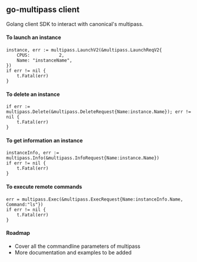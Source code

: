 ## go-multipass client

Golang client SDK to interact with canonical's multipass.

#### To launch an instance
```
instance, err := multipass.LaunchV2(&multipass.LaunchReqV2{
    CPUS:           2,
    Name: "instanceName", 
})
if err != nil {
    t.Fatal(err)
}
```

#### To delete an instance

```
if err := multipass.Delete(&multipass.DeleteRequest{Name:instance.Name}); err != nil {
    t.Fatal(err)
}
```

#### To get information an instance

```
instanceInfo, err := multipass.Info(&multipass.InfoRequest{Name:instance.Name})
if err != nil {
    t.Fatal(err)
}
```


#### To execute remote commands

```
err = multipass.Exec(&multipass.ExecRequest{Name:instanceInfo.Name, Command:"ls"})
if err != nil {
    t.Fatal(err)
}

```

#### Roadmap

- Cover all the commandline parameters of multipass
- More documentation and examples to be added
